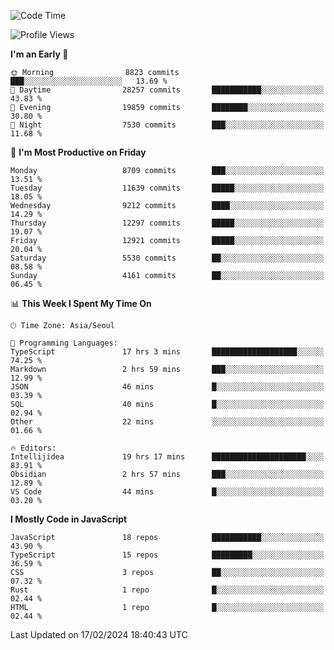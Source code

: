 <!--START_SECTION:waka-->
![Code Time](http://img.shields.io/badge/Code%20Time-5%2C662%20hrs%2015%20mins-blue)

![Profile Views](http://img.shields.io/badge/Profile%20Views-0-blue)

**I'm an Early 🐤** 

```text
🌞 Morning                8823 commits        ███░░░░░░░░░░░░░░░░░░░░░░   13.69 % 
🌆 Daytime                28257 commits       ███████████░░░░░░░░░░░░░░   43.83 % 
🌃 Evening                19859 commits       ████████░░░░░░░░░░░░░░░░░   30.80 % 
🌙 Night                  7530 commits        ███░░░░░░░░░░░░░░░░░░░░░░   11.68 % 
```
📅 **I'm Most Productive on Friday** 

```text
Monday                   8709 commits        ███░░░░░░░░░░░░░░░░░░░░░░   13.51 % 
Tuesday                  11639 commits       █████░░░░░░░░░░░░░░░░░░░░   18.05 % 
Wednesday                9212 commits        ████░░░░░░░░░░░░░░░░░░░░░   14.29 % 
Thursday                 12297 commits       █████░░░░░░░░░░░░░░░░░░░░   19.07 % 
Friday                   12921 commits       █████░░░░░░░░░░░░░░░░░░░░   20.04 % 
Saturday                 5530 commits        ██░░░░░░░░░░░░░░░░░░░░░░░   08.58 % 
Sunday                   4161 commits        ██░░░░░░░░░░░░░░░░░░░░░░░   06.45 % 
```


📊 **This Week I Spent My Time On** 

```text
🕑︎ Time Zone: Asia/Seoul

💬 Programming Languages: 
TypeScript               17 hrs 3 mins       ███████████████████░░░░░░   74.25 % 
Markdown                 2 hrs 59 mins       ███░░░░░░░░░░░░░░░░░░░░░░   12.99 % 
JSON                     46 mins             █░░░░░░░░░░░░░░░░░░░░░░░░   03.39 % 
SQL                      40 mins             █░░░░░░░░░░░░░░░░░░░░░░░░   02.94 % 
Other                    22 mins             ░░░░░░░░░░░░░░░░░░░░░░░░░   01.66 % 

🔥 Editors: 
Intellijidea             19 hrs 17 mins      █████████████████████░░░░   83.91 % 
Obsidian                 2 hrs 57 mins       ███░░░░░░░░░░░░░░░░░░░░░░   12.89 % 
VS Code                  44 mins             █░░░░░░░░░░░░░░░░░░░░░░░░   03.20 % 
```

**I Mostly Code in JavaScript** 

```text
JavaScript               18 repos            ███████████░░░░░░░░░░░░░░   43.90 % 
TypeScript               15 repos            █████████░░░░░░░░░░░░░░░░   36.59 % 
CSS                      3 repos             ██░░░░░░░░░░░░░░░░░░░░░░░   07.32 % 
Rust                     1 repo              █░░░░░░░░░░░░░░░░░░░░░░░░   02.44 % 
HTML                     1 repo              █░░░░░░░░░░░░░░░░░░░░░░░░   02.44 % 
```




 Last Updated on 17/02/2024 18:40:43 UTC
<!--END_SECTION:waka-->
